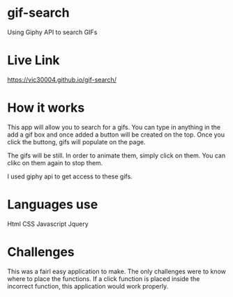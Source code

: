# gif-search
Using Giphy API to search GIFs

# Live Link 
https://vic30004.github.io/gif-search/

# How it works

This app will allow you to search for a gifs. You can type in anything in the add a gif box and once added a button will be created on the top. Once you click the buttong, gifs will populate on the page. 

The gifs will be still. In order to animate them, simply click on them. You can clikc on them again to stop them.

I used giphy api to get access to these gifs. 

# Languages use

Html
CSS
Javascript
Jquery


# Challenges

This was a fairl easy application to make. The only challenges were to know where to place the functions. If a click function is placed inside the incorrect function, this application would work properly.
